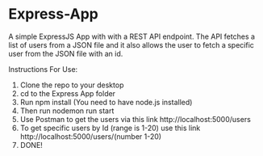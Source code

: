 # Express-App
A simple ExpressJS App with with a REST API endpoint. The API fetches a list of users from a JSON file and it also allows the user to fetch a specific user from the JSON file with an id.

Instructions For Use:
1. Clone the repo to your desktop
2. cd to the Express App folder
3. Run npm install (You need to have node.js installed)
4. Then run nodemon run start
5. Use Postman to get the users via this link http://localhost:5000/users
6. To get specific users by Id (range is 1-20) use this link http://localhost:5000/users/(number 1-20)
7. DONE!

